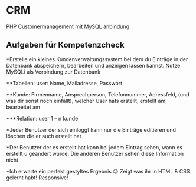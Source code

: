 # CRM
 PHP Customermanagement mit MySQL anbindung

## Aufgaben für Kompetenzcheck

*Erstelle ein kleines Kundenverwaltungssystem bei dem du Einträge in der Datenbank abspeichern, bearbeiten und anzeigen lassen kannst.
 Nutze MySQLi als Verbindung zur Datenbank

**Tabellen: user: Name, Mailadresse, Passwort

**Kunde: Firmenname, Ansprechperson, Telefonnummer, Adressfeld, (und was dir sonst noch einfällt), welcher User hats erstellt, erstellt am, bearbeitet am

***Relation: user 1 – n kunde

*Jeder Benutzer der sich einloggt kann nur die Einträge editieren und löschen die er auch erstellt hat

*Der Benutzer der es erstellt hat kann bei jedem Eintrag sehen, wann es erstellt u geändert wurde. Die anderen Benutzer sehen diese Information nicht

*Ich erwarte ein perfekt gestyltes Ergebnis 😉
Zeigt was ihr in HTML & CSS gelernt habt!
Responsive!
